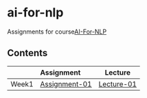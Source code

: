 # ai-for-nlp
Assignments for course[AI-For-NLP](https://github.com/Computing-Intelligence)

## Contents
| | Assignment | Lecture |
|:-------:|:--------------|:------:|
| Week1 | [Assignment-01](https://github.com/chromiumsilver/ai-for-nlp/tree/master/Week1/Assignment-01.ipynb)| [Lecture-01](https://github.com/chromiumsilver/ai-for-nlp/tree/master/Week1/Lecture-01.ipynb) |


